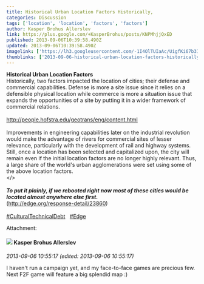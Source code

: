 ```yaml
---
title: Historical Urban Location Factors Historically,
categories: Discussion
tags: ['location', 'location', 'factors', 'factors']
author: Kasper Brohus Allerslev
link: https://plus.google.com/+KasperBrohus/posts/KNPMhjjQxED
published: 2013-09-06T10:39:58.490Z
updated: 2013-09-06T10:39:58.490Z
imagelink: ['https://lh3.googleusercontent.com/-1I4OlTUIaAc/UigfKi67b3I/AAAAAAAAV6k/bFoMkTonc-Y/urban_defense_commerce_site.png']
thumblinks: ['2013-09-06-historical-urban-location-factors-historically_tb.png']
---
```


<b>Historical Urban Location Factors</b>  <br />Historically, two factors impacted the location of cities; their defense and commercial capabilities. Defense is more a site issue since it relies on a defensible physical location while commerce is more a situation issue that expands the opportunities of a site by putting it in a wider framework of commercial relations.<br /><br /><a href="http://people.hofstra.edu/geotrans/eng/content.html" class="ot-anchor">http://people.hofstra.edu/geotrans/eng/content.html</a>  <br /><br />Improvements in engineering capabilities later on the industrial revolution would make the advantage of rivers for commercial sites of lesser relevance, particularly with the development of rail and highway systems. Still, once a location has been selected and capitalized upon, the city will remain even if the initial location factors are no longer highly relevant. Thus, a large share of the world&#39;s urban agglomerations were set using some of the above location factors.<br />&lt;/&gt;<br /><br /><b><i>To put it plainly, if we rebooted right now most of these cities would be located almost anywhere else first.</i></b>  <br />(<a href="http://edge.org/response-detail/23860" class="ot-anchor">http://edge.org/response-detail/23860</a>)<br /><br /> <a rel="nofollow" class="ot-hashtag" href="https://plus.google.com/s/%23CulturalTechnicalDebt/posts">#CulturalTechnicalDebt</a>   <a rel="nofollow" class="ot-hashtag" href="https://plus.google.com/s/%23Edge/posts">#Edge</a>  


Attachment:

<a href='https://plus.google.com/photos/101015964088772576261/albums/5920015977723809073/5920015976211640178?authkey=CL_Jl4jq7J-_igE&sqi=100084733231320276299&sqsi=495ab0e7-7352-40c7-9718-677d19c9273e'></a>


<div id='comment z12thlv4itz4z1u3h221x3lpzuifsd2fi'>
  <h4><img src='{{site.baseurl}}//images/avatars/110937611143261107555_photo.jpg'> Kasper Brohus Allerslev</h4>
      <p><cite>2013-09-06 10:55:17 (edited: 2013-09-06 10:55:17)</cite></p>
        <p>I haven&#39;t run a campaign yet, and my face-to-face games are precious few. Next F2F game will feature a big splendid map :)</p>
</div>
        